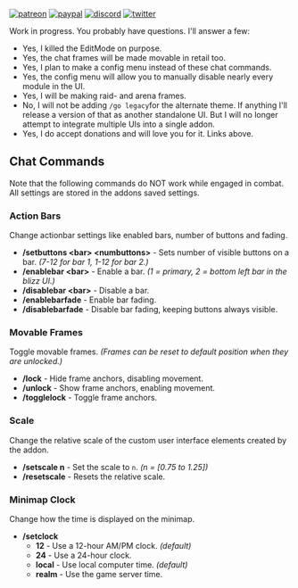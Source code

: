 [![patreon](https://www.goldpawsstuff.com/shared/img/common/pa-button.png)](https://www.patreon.com/goldpawsstuff)
[![paypal](https://www.goldpawsstuff.com/shared/img/common/pp-button.png)](https://www.paypal.me/goldpawsstuff)
[![discord](https://www.goldpawsstuff.com/shared/img/common/dd-button.png)](https://discord.gg/MUSfWXd)
[![twitter](https://www.goldpawsstuff.com/shared/img/common/tw-button.png)](https://twitter.com/GoldpawsStuff)

Work in progress. You probably have questions. I'll answer a few:

- Yes, I killed the EditMode on purpose.
- Yes, the chat frames will be made movable in retail too.
- Yes, I plan to make a config menu instead of these chat commands.
- Yes, the config menu will allow you to manually disable nearly every module in the UI.
- Yes, I will be making raid- and arena frames.
- No, I will not be adding `/go legacy`for the alternate theme. If anything I'll release a version of that as another standalone UI. But I will no longer attempt to integrate multiple UIs into a single addon.
- Yes, I do accept donations and will love you for it. Links above.

## Chat Commands
Note that the following commands do NOT work while engaged in combat. All settings are stored in the addons saved settings.

### Action Bars
Change actionbar settings like enabled bars, number of buttons and fading.
- **/setbuttons \<bar\> \<numbuttons\>** - Sets number of visible buttons on a bar. *(7-12 for bar 1, 1-12 for bar 2.)*
- **/enablebar \<bar\>** - Enable a bar. *(1 = primary, 2 = bottom left bar in the blizz UI.)*
- **/disablebar \<bar\>** - Disable a bar.
- **/enablebarfade** - Enable bar fading.
- **/disablebarfade** - Disable bar fading, keeping buttons always visible.

### Movable Frames
Toggle movable frames. *(Frames can be reset to default position when they are unlocked.)*
- **/lock** - Hide frame anchors, disabling movement.
- **/unlock** - Show frame anchors, enabling movement.
- **/togglelock** - Toggle frame anchors.

### Scale
Change the relative scale of the custom user interface elements created by the addon.
- **/setscale n** - Set the scale to `n`. *(n = [0.75 to 1.25])*
- **/resetscale** - Resets the relative scale.

### Minimap Clock
Change how the time is displayed on the minimap.
- **/setclock**
  - **12** - Use a 12-hour AM/PM clock. *(default)*
  - **24** - Use a 24-hour clock.
  - **local** - Use local computer time. *(default)*
  - **realm** - Use the game server time.

